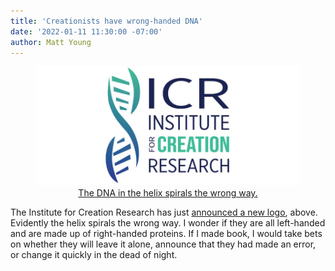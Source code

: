 ```yaml
---
title: 'Creationists have wrong-handed DNA'
date: '2022-01-11 11:30:00 -07:00'
author: Matt Young
---
```

<figure>
<img src="/uploads/2022/ICR_New_Logo_403.jpg" alt="Logo"/>
<figcaption><div align=center><a href="https://freethoughtblogs.com/pharyngula/2022/01/10/the-institute-for-creation-research-has-a-new-logo/">The DNA in the helix spirals the wrong way.</a></div> 
</figcaption>
</figure>
<p>
<p>
The Institute for Creation Research has just <a href="https://www.icr.org/article/icr-announces-new-logo/">announced a new logo</a>, above. Evidently the helix spirals the wrong way. I wonder if they are all left-handed and are made up of right-handed proteins. If I made book, I would take bets on whether they will leave it alone, announce that they had made an error, or change it quickly in the dead of night.
